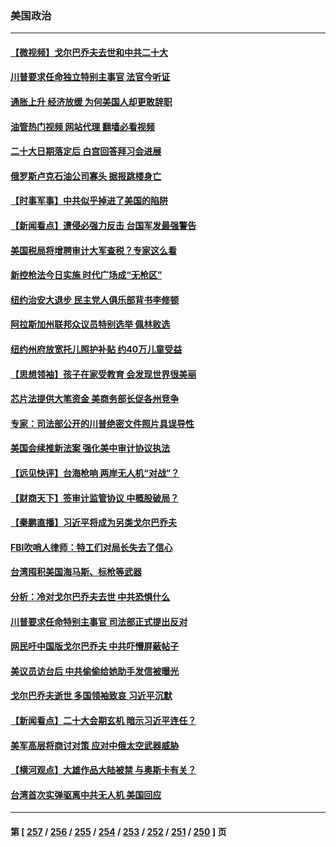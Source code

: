 ### 美国政治
---
#### [【微视频】戈尔巴乔夫去世和中共二十大](../../pages/ncid1078159/n13814943.md?09020045) 
#### [川普要求任命独立特别主事官 法官今听证](../../pages/ncid1078159/n13815522.md?09020045) 
#### [通胀上升 经济放缓 为何美国人却更敢辞职](../../pages/ncid1078159/n13815533.md?09020045) 
#### [油管热门视频 网站代理 翻墙必看视频](http://209.222.30.114:81/youtube.html?09020045)
#### [二十大日期落定后 白宫回答拜习会进展](../../pages/ncid1078159/n13815440.md?09020045) 
#### [俄罗斯卢克石油公司寡头 据报跳楼身亡](../../pages/ncid1078159/n13815384.md?09020045) 
#### [【时事军事】中共似乎掉进了美国的陷阱](../../pages/ncid1078159/n13814851.md?09020045) 
#### [【新闻看点】遭侵必强力反击 台国军发最强警告](../../pages/ncid1078159/n13814177.md?09020045) 
#### [美国税局将增聘审计大军查税？专家这么看](../../pages/ncid1078159/n13815013.md?09020045) 
#### [新控枪法今日实施 时代广场成“无枪区”](../../pages/ncid1078159/n13815128.md?09020045) 
#### [纽约治安大退步 民主党人俱乐部背书李修顿](../../pages/ncid1078159/n13815139.md?09020045) 
#### [阿拉斯加州联邦众议员特别选举 佩林败选](../../pages/ncid1078159/n13815007.md?09020045) 
#### [纽约州府放宽托儿照护补贴 约40万儿童受益](../../pages/ncid1078159/n13815101.md?09020045) 
#### [【思想领袖】孩子在家受教育 会发现世界很美丽](../../pages/ncid1078159/n13804700.md?09020045) 
#### [芯片法提供大笔资金 美商务部长促各州竞争](../../pages/ncid1078159/n13815011.md?09020045) 
#### [专家：司法部公开的川普绝密文件照片具误导性](../../pages/ncid1078159/n13814951.md?09020045) 
#### [美国会续推新法案 强化美中审计协议执法](../../pages/ncid1078159/n13814874.md?09020045) 
#### [【远见快评】台海枪响 两岸无人机“对战”？](../../pages/ncid1078159/n13814936.md?09020045) 
#### [【财商天下】签审计监管协议 中概股破局？](../../pages/ncid1078159/n13814835.md?09020045) 
#### [【秦鹏直播】习近平将成为另类戈尔巴乔夫](../../pages/ncid1078159/n13814934.md?09020045) 
#### [FBI吹哨人律师：特工们对局长失去了信心](../../pages/ncid1078159/n13814840.md?09020045) 
#### [台湾囤积美国海马斯、标枪等武器](../../pages/ncid1078159/n13814844.md?09020045) 
#### [分析：冷对戈尔巴乔夫去世 中共恐惧什么](../../pages/ncid1078159/n13814778.md?09020045) 
#### [川普要求任命特别主事官 司法部正式提出反对](../../pages/ncid1078159/n13814757.md?09020045) 
#### [网民吁中国版戈尔巴乔夫 中共吓懵屏蔽帖子](../../pages/ncid1078159/n13814733.md?09020045) 
#### [美议员访台后 中共偷偷给她助手发信被曝光](../../pages/ncid1078159/n13814672.md?09020045) 
#### [戈尔巴乔夫逝世 多国领袖致哀 习近平沉默](../../pages/ncid1078159/n13814454.md?09020045) 
#### [【新闻看点】二十大会期玄机 暗示习近平连任？](../../pages/ncid1078159/n13814069.md?09020045) 
#### [美军高层将商讨对策 应对中俄太空武器威胁](../../pages/ncid1078159/n13814201.md?09020045) 
#### [【横河观点】大雄作品大陆被禁 与奥斯卡有关？](../../pages/ncid1078159/n13814137.md?09020045) 
#### [台湾首次实弹驱离中共无人机 美国回应](../../pages/ncid1078159/n13814105.md?09020045) 

---
#### 第 [ [257](./257.md?09020045) / [256](./256.md?09020045) / [255](./255.md?09020045) / [254](./254.md?09020045) / [253](./253.md?09020045) / [252](./252.md?09020045) / [251](./251.md?09020045) / [250](./250.md?09020045) ] 页
